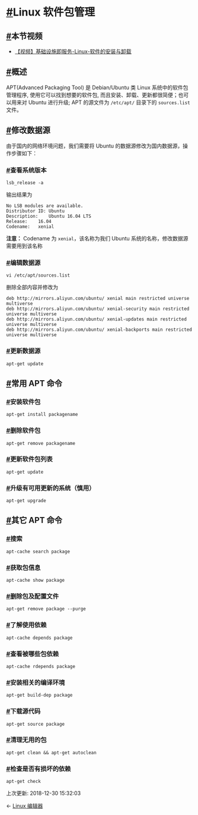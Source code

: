 # [#](https://funtl.com/zh/linux/Linux-软件包管理.html#linux-软件包管理)Linux 软件包管理

## [#](https://funtl.com/zh/linux/Linux-软件包管理.html#本节视频)本节视频

- [【视频】基础设施即服务-Linux-软件的安装与卸载](https://www.bilibili.com/video/av27165621/)

## [#](https://funtl.com/zh/linux/Linux-软件包管理.html#概述)概述

APT(Advanced Packaging Tool) 是 Debian/Ubuntu 类 Linux 系统中的软件包管理程序, 使用它可以找到想要的软件包, 而且安装、卸载、更新都很简便；也可以用来对 Ubuntu 进行升级; APT 的源文件为 `/etc/apt/` 目录下的 `sources.list` 文件。

## [#](https://funtl.com/zh/linux/Linux-软件包管理.html#修改数据源)修改数据源

由于国内的网络环境问题，我们需要将 Ubuntu 的数据源修改为国内数据源，操作步骤如下：

### [#](https://funtl.com/zh/linux/Linux-软件包管理.html#查看系统版本)查看系统版本

```text
lsb_release -a
```

输出结果为

```text
No LSB modules are available.
Distributor ID:	Ubuntu
Description:	Ubuntu 16.04 LTS
Release:	16.04
Codename:	xenial
```

**注意：** Codename 为 `xenial`，该名称为我们 Ubuntu 系统的名称，修改数据源需要用到该名称

### [#](https://funtl.com/zh/linux/Linux-软件包管理.html#编辑数据源)编辑数据源

```text
vi /etc/apt/sources.list
```

删除全部内容并修改为

```text
deb http://mirrors.aliyun.com/ubuntu/ xenial main restricted universe multiverse
deb http://mirrors.aliyun.com/ubuntu/ xenial-security main restricted universe multiverse
deb http://mirrors.aliyun.com/ubuntu/ xenial-updates main restricted universe multiverse
deb http://mirrors.aliyun.com/ubuntu/ xenial-backports main restricted universe multiverse
```

### [#](https://funtl.com/zh/linux/Linux-软件包管理.html#更新数据源)更新数据源

```text
apt-get update
```

## [#](https://funtl.com/zh/linux/Linux-软件包管理.html#常用-apt-命令)常用 APT 命令

### [#](https://funtl.com/zh/linux/Linux-软件包管理.html#安装软件包)安装软件包

```text
apt-get install packagename
```

### [#](https://funtl.com/zh/linux/Linux-软件包管理.html#删除软件包)删除软件包

```text
apt-get remove packagename
```

### [#](https://funtl.com/zh/linux/Linux-软件包管理.html#更新软件包列表)更新软件包列表

```text
apt-get update
```

### [#](https://funtl.com/zh/linux/Linux-软件包管理.html#升级有可用更新的系统（慎用）)升级有可用更新的系统（慎用）

```text
apt-get upgrade
```

## [#](https://funtl.com/zh/linux/Linux-软件包管理.html#其它-apt-命令)其它 APT 命令

### [#](https://funtl.com/zh/linux/Linux-软件包管理.html#搜索)搜索

```text
apt-cache search package
```

### [#](https://funtl.com/zh/linux/Linux-软件包管理.html#获取包信息)获取包信息

```text
apt-cache show package
```

### [#](https://funtl.com/zh/linux/Linux-软件包管理.html#删除包及配置文件)删除包及配置文件

```text
apt-get remove package --purge
```

### [#](https://funtl.com/zh/linux/Linux-软件包管理.html#了解使用依赖)了解使用依赖

```text
apt-cache depends package
```

### [#](https://funtl.com/zh/linux/Linux-软件包管理.html#查看被哪些包依赖)查看被哪些包依赖

```text
apt-cache rdepends package
```

### [#](https://funtl.com/zh/linux/Linux-软件包管理.html#安装相关的编译环境)安装相关的编译环境

```text
apt-get build-dep package
```

### [#](https://funtl.com/zh/linux/Linux-软件包管理.html#下载源代码)下载源代码

```text
apt-get source package
```

### [#](https://funtl.com/zh/linux/Linux-软件包管理.html#清理无用的包)清理无用的包

```text
apt-get clean && apt-get autoclean
```

### [#](https://funtl.com/zh/linux/Linux-软件包管理.html#检查是否有损坏的依赖)检查是否有损坏的依赖

```text
apt-get check
```

上次更新: 2018-12-30 15:32:03

← [Linux 编辑器](https://funtl.com/zh/linux/Linux-编辑器.html)